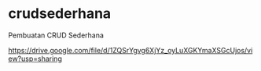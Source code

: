 # crudsederhana
Pembuatan CRUD Sederhana

https://drive.google.com/file/d/1ZQSrYgvg6XjYz_oyLuXGKYmaXSGcUjos/view?usp=sharing
